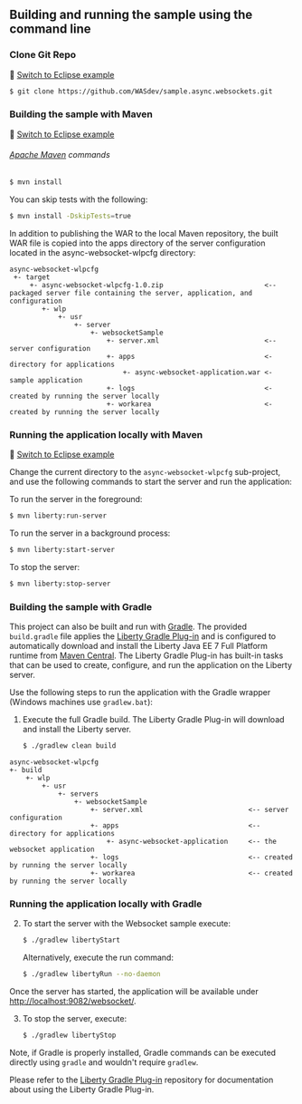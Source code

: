 ## Building and running the sample using the command line

### Clone Git Repo
:pushpin: [Switch to Eclipse example](/docs/Using-WDT.md/#clone-git-repo)

```bash
$ git clone https://github.com/WASdev/sample.async.websockets.git
```

### Building the sample with Maven
:pushpin: [Switch to Eclipse example](/docs/Using-WDT.md/#building-the-sample-in-eclipse)

###### [Apache Maven](http://maven.apache.org/) commands

```bash
$ mvn install
```

You can skip tests with the following:

```bash
$ mvn install -DskipTests=true
```

In addition to publishing the WAR to the local Maven repository, the built WAR file is copied into the apps directory of the server configuration located in the async-websocket-wlpcfg directory:

```text
async-websocket-wlpcfg
 +- target
     +- async-websocket-wlpcfg-1.0.zip                         <-- packaged server file containing the server, application, and configuration
        +- wlp
            +- usr
                +- server
                    +- websocketSample
                        +- server.xml                          <-- server configuration
                        +- apps                                <- directory for applications
                            +- async-websocket-application.war <- sample application
                        +- logs                                <- created by running the server locally
                        +- workarea                            <- created by running the server locally
```

### Running the application locally with Maven
:pushpin: [Switch to Eclipse example](/docs/Using-WDT.md/#running-the-application-locally)

Change the current directory to the `async-websocket-wlpcfg` sub-project, and use the following commands to start the server and run the application:

To run the server in the foreground:

```bash
$ mvn liberty:run-server
```

To run the server in a background process:

```bash
$ mvn liberty:start-server
```

To stop the server:
```bash
$ mvn liberty:stop-server
```

### Building the sample with Gradle

This project can also be built and run with [Gradle]. The provided `build.gradle` file applies the [Liberty Gradle Plug-in] and is configured to automatically download and install the Liberty Java EE 7 Full Platform runtime from [Maven Central](http://search.maven.org/#search%7Cga%7C1%7Ccom.ibm.websphere.appserver.runtime). The Liberty Gradle Plug-in has built-in tasks that can be used to create, configure, and run the application on the Liberty server.

Use the following steps to run the application with the Gradle wrapper (Windows machines use `gradlew.bat`):

1. Execute the full Gradle build. The Liberty Gradle Plug-in will download and install the Liberty server.
    ```bash
    $ ./gradlew clean build
    ```
```text
async-websocket-wlpcfg
+- build
    +- wlp
        +- usr
            +- servers
                +- websocketSample
                    +- server.xml                          <-- server configuration
                    +- apps                                <-- directory for applications
                        +- async-websocket-application     <-- the websocket application
                    +- logs                                <-- created by running the server locally
                    +- workarea                            <-- created by running the server locally
```
### Running the application locally with Gradle

2. To start the server with the Websocket sample execute:
    ```bash
    $ ./gradlew libertyStart
    ```

    Alternatively, execute the run command:
    ```bash
    $ ./gradlew libertyRun --no-daemon
    ```
      
Once the server has started, the application will be available under [http://localhost:9082/websocket/](http://localhost:9082/websocket/).
    
3. To stop the server, execute:
    ```bash
    $ ./gradlew libertyStop
    ```  
Note, if Gradle is properly installed, Gradle commands can be executed directly using `gradle` and wouldn't require `gradlew`.

Please refer to the [Liberty Gradle Plug-in] repository for documentation about using the Liberty Gradle Plug-in.


[Liberty Gradle Plug-in]: https://github.com/WASdev/ci.gradle
[Gradle]: https://gradle.org
